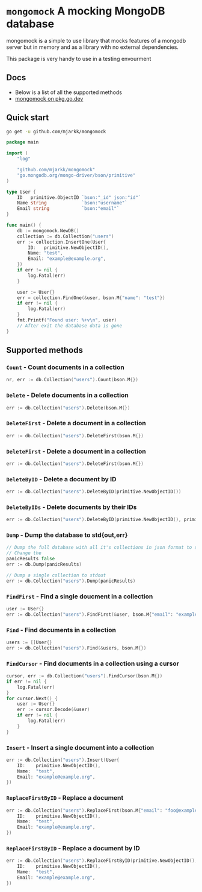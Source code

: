# `mongomock` A mocking MongoDB database

mongomock is a simple to use library that mocks features of a mongodb server but in memory and as a library with no external dependencies.

This package is very handy to use in a testing envourment

## Docs

- Below is a list of all the supported methods
- [mongomock on pkg.go.dev](https://pkg.go.dev/github.com/mjarkk/mongomock)

## Quick start

```sh
go get -u github.com/mjarkk/mongomock
```

```go
package main

import (
    "log"

    "github.com/mjarkk/mongomock"
    "go.mongodb.org/mongo-driver/bson/primitive"
)

type User {
    ID   primitive.ObjectID `bson:"_id" json:"id"`
    Name string             `bson:"username"`
    Email string            `bson:"email"`
}

func main() {
    db := mongomock.NewDB()
    collection := db.Collection("users")
    err := collection.InsertOne(User{
        ID:   primitive.NewObjectID(),
        Name: "test",
        Email: "example@example.org",
    })
    if err != nil {
        log.Fatal(err)
    }

    user := User{}
    err = collection.FindOne(&user, bson.M{"name": "test"})
    if err != nil {
        log.Fatal(err)
    }
    fmt.Printf("Found user: %+v\n", user)
    // After exit the database data is gone
}
```

## Supported methods

### `Count` - Count documents in a collection

```go
nr, err := db.Collection("users").Count(bson.M{})
```

### `Delete` - Delete documents in a collection

```go
err := db.Collection("users").Delete(bson.M{})
```

### `DeleteFirst` - Delete a document in a collection

```go
err := db.Collection("users").DeleteFirst(bson.M{})
```

### `DeleteFirst` - Delete a document in a collection

```go
err := db.Collection("users").DeleteFirst(bson.M{})
```

### `DeleteByID` - Delete a document by ID

```go
err := db.Collection("users").DeleteByID(primitive.NewObjectID())
```

### `DeleteByIDs` - Delete documents by their IDs

```go
err := db.Collection("users").DeleteByID(primitive.NewObjectID(), primitive.NewObjectID(), primitive.NewObjectID())
```

### `Dump` - Dump the database to std{out,err}

```go
// Dump the full database with all it's collections in json format to stdout
// Change the
panicResults false
err := db.Dump(panicResults)

// Dump a single collection to stdout
err := db.Collection("users").Dump(panicResults)
```

### `FindFirst` - Find a single doucment in a collection

```go
user := User{}
err := db.Collection("users").FindFirst(&user, bson.M{"email": "example@example.org"})
```

### `Find` - Find documents in a collection

```go
users := []User{}
err := db.Collection("users").Find(&users, bson.M{})
```

### `FindCursor` - Find documents in a collection using a cursor

```go
cursor, err := db.Collection("users").FindCursor(bson.M{})
if err != nil {
    log.Fatal(err)
}
for cursor.Next() {
    user := User{}
    err := cursor.Decode(&user)
    if err != nil {
        log.Fatal(err)
    }
}
```

### `Insert` - Insert a single document into a collection

```go
err := db.Collection("users").Insert(User{
    ID:    primitive.NewObjectID(),
    Name:  "test",
    Email: "example@example.org",
})
```

### `ReplaceFirstByID` - Replace a document

```go
err := db.Collection("users").ReplaceFirst(bson.M{"email": "foo@example.org"}, User{
    ID:    primitive.NewObjectID(),
    Name:  "test",
    Email: "example@example.org",
})
```

### `ReplaceFirstByID` - Replace a document by ID

```go
err := db.Collection("users").ReplaceFirstByID(primitive.NewObjectID(), User{
    ID:    primitive.NewObjectID(),
    Name:  "test",
    Email: "example@example.org",
})
```
